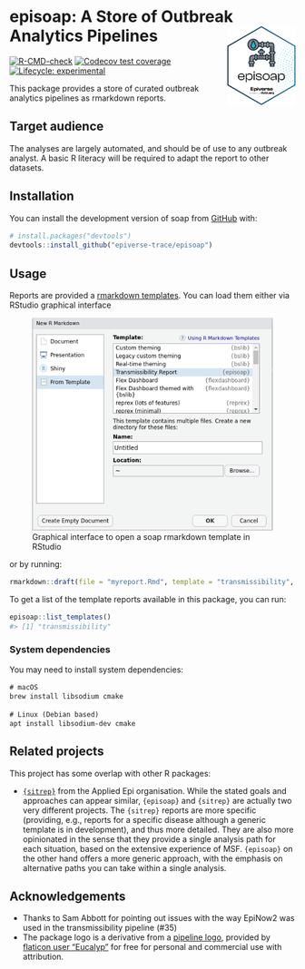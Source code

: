 
<!-- README.md is generated from README.Rmd. Please edit that file -->

# episoap: A Store of Outbreak Analytics Pipelines <img src="man/figures/logo.svg" align="right" width="120" />

<!-- badges: start -->

[![R-CMD-check](https://github.com/epiverse-trace/episoap/actions/workflows/R-CMD-check.yaml/badge.svg)](https://github.com/epiverse-trace/episoap/actions/workflows/R-CMD-check.yaml)
[![Codecov test
coverage](https://codecov.io/gh/epiverse-trace/episoap/branch/main/graph/badge.svg)](https://app.codecov.io/gh/epiverse-trace/episoap?branch=main)
[![Lifecycle:
experimental](https://img.shields.io/badge/lifecycle-experimental-orange.svg)](https://lifecycle.r-lib.org/articles/stages.html#experimental)
<!-- badges: end -->

This package provides a store of curated outbreak analytics pipelines as
rmarkdown reports.

## Target audience

The analyses are largely automated, and should be of use to any outbreak
analyst. A basic R literacy will be required to adapt the report to
other datasets.

## Installation

You can install the development version of soap from
[GitHub](https://github.com/) with:

``` r
# install.packages("devtools")
devtools::install_github("epiverse-trace/episoap")
```

## Usage

Reports are provided a [rmarkdown
templates](https://rstudio.github.io/rstudio-extensions/rmarkdown_templates.html).
You can load them either via RStudio graphical interface

<figure>
<img src="man/figures/template_rstudio.png"
alt="Graphical interface to open a soap rmarkdown template in RStudio" />
<figcaption aria-hidden="true">Graphical interface to open a soap
rmarkdown template in RStudio</figcaption>
</figure>

or by running:

``` r
rmarkdown::draft(file = "myreport.Rmd", template = "transmissibility", package = "episoap")
```

To get a list of the template reports available in this package, you can
run:

``` r
episoap::list_templates()
#> [1] "transmissibility"
```

### System dependencies

You may need to install system dependencies:

    # macOS
    brew install libsodium cmake

    # Linux (Debian based)
    apt install libsodium-dev cmake

## Related projects

This project has some overlap with other R packages:

- [`{sitrep}`](https://github.com/R4EPI/sitrep) from the Applied Epi
  organisation. While the stated goals and approaches can appear
  similar, `{episoap}` and `{sitrep}` are actually two very different
  projects. The `{sitrep}` reports are more specific (providing, e.g.,
  reports for a specific disease although a generic template is in
  development), and thus more detailed. They are also more opinionated
  in the sense that they provide a single analysis path for each
  situation, based on the extensive experience of MSF. `{episoap}` on
  the other hand offers a more generic approach, with the emphasis on
  alternative paths you can take within a single analysis.

## Acknowledgements

- Thanks to Sam Abbott for pointing out issues with the way EpiNow2 was
  used in the transmissibility pipeline (#35)
- The package logo is a derivative from a [pipeline
  logo](https://www.flaticon.com/free-icon/pipeline_2082696), provided
  by [flaticon user “Eucalyp”](https://www.flaticon.com/authors/eucalyp)
  for free for personal and commercial use with attribution.
